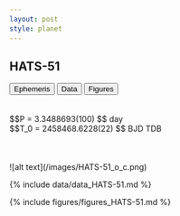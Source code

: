 ```yaml
---
layout: post
style: planet
---
```

<script src="../js/planets.js"></script>

## HATS-51

<!-- Tab links -->
<div class="tab">
<button class="tablinks" onclick="openCity(event, 'Ephemeris')">Ephemeris</button>
<button class="tablinks" onclick="openCity(event, 'Data')">Data</button>
<button class="tablinks" onclick="openCity(event, 'Figures')">Figures</button>
</div>

<!-- Tab content -->
<div id="Ephemeris" class="tabcontent" markdown="1">
<br/><br/>
$$P = 3.3488693(100) $$ day <br/>
$$T_0 = 2458468.6228(22) $$ BJD TDB
<br/><br/>
<br/><br/>
![alt text](/images/HATS-51_o_c.png)
</div>


<div id="Data" class="tabcontent" markdown="1">

{% include data/data_HATS-51.md %}

</div>

<div id="Figures" class="tabcontent" markdown="1">
{% include figures/figures_HATS-51.md %}
</div>


<script src="../js/tabs.js"></script>


